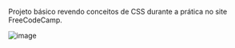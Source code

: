 Projeto básico revendo conceitos de CSS durante a prática no site FreeCodeCamp.

![image](https://user-images.githubusercontent.com/103958460/203869601-05281197-079f-4528-ab27-aff901ae7e7b.png)


